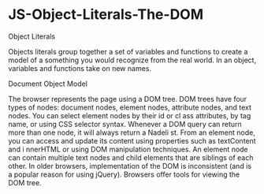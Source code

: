 # JS-Object-Literals-The-DOM

Object Literals

Objects literals group together a set of variables and functions to create a model of a something you would recognize from the real world. In an object, variables and functions take on new names.

Document Object Model

The browser represents the page using a DOM tree. DOM trees have four types of nodes: document nodes,
element nodes, attribute nodes, and text nodes. You can select element nodes by their id or cl ass
attributes, by tag name, or using CSS selector syntax. Whenever a DOM query can return more than one
node, it will always return a Nadeli st.
From an element node, you can access and update its content using properties such as textContent and
i nnerHTML or using DOM manipulation techniques.
An element node can contain multiple text nodes and child elements that are siblings of each other.
In older browsers, implementation of the DOM is inconsistent (and is a popular reason for using jQuery).
Browsers offer tools for viewing the DOM tree.
